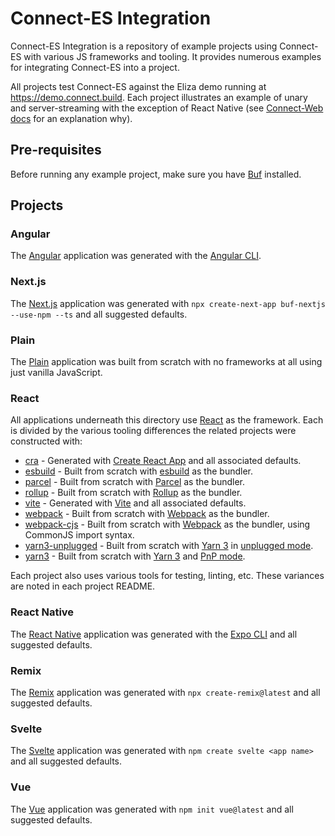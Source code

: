 # Connect-ES Integration

Connect-ES Integration is a repository of example projects using Connect-ES with various JS frameworks and tooling.
It provides numerous examples for integrating Connect-ES into a project.

All projects test Connect-ES against the Eliza demo running at https://demo.connect.build.  Each project illustrates an example
of unary and server-streaming with the exception of React Native (see [Connect-Web docs](https://connect.build/docs/web/supported-browsers-and-frameworks) for an explanation why).

## Pre-requisites

Before running any example project, make sure you have [Buf](https://docs.buf.build/installation) installed.

## Projects

### Angular

The [Angular](https://angular.io) application was generated with the [Angular CLI](https://github.com/angular/angular-cli).

### Next.js

The [Next.js](nextjs) application was generated with `npx create-next-app buf-nextjs --use-npm --ts` and all suggested defaults.

### Plain

The [Plain](plain) application was built from scratch with no frameworks at all using just vanilla JavaScript.

### React

All applications underneath this directory use [React](https://reactjs.org) as the framework.  Each is divided by the various
tooling differences the related projects were constructed with:

* [cra](react/cra) - Generated with [Create React App](https://github.com/facebook/create-react-app) and all associated defaults.
* [esbuild](react/esbuild) - Built from scratch with [esbuild](https://esbuild.github.io) as the bundler.
* [parcel](react/parcel) - Built from scratch with [Parcel](https://parceljs.org) as the bundler.
* [rollup](react/rollup) - Built from scratch with [Rollup](https://rollupjs.org) as the bundler.
* [vite](react/vite) - Generated with [Vite](https://github.com/vitejs/vite) and all associated defaults.
* [webpack](react/webpack) - Built from scratch with [Webpack](https://webpack.js.org) as the bundler.
* [webpack-cjs](react/webpack-cjs) - Built from scratch with [Webpack](https://webpack.js.org) as the bundler, using CommonJS import syntax.
* [yarn3-unplugged](react/yarn3-unplugged) - Built from scratch with [Yarn 3](https://yarnpkg.com) in [unplugged mode](https://yarnpkg.com/getting-started/migration#step-by-step).
* [yarn3](react/yarn3) - Built from scratch with [Yarn 3](https://yarnpkg.com) and [PnP mode](https://yarnpkg.com/features/pnp).


Each project also uses various tools for testing, linting, etc.  These variances are noted in each project README.

### React Native

The [React Native](react-native) application was generated with the [Expo CLI](https://docs.expo.dev/workflow/expo-cli/) and all suggested defaults.

### Remix

The [Remix](remix) application was generated with `npx create-remix@latest` and all suggested defaults.

### Svelte

The [Svelte](svelte) application was generated with `npm create svelte <app name>` and all suggested defaults.

### Vue

The [Vue](vue) application was generated with `npm init vue@latest` and all suggested defaults.
